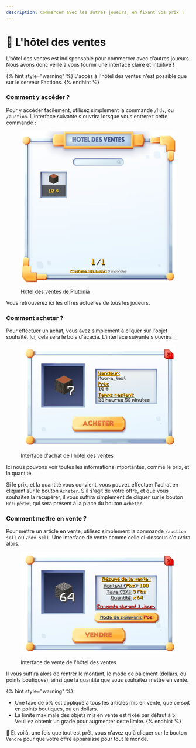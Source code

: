 ```yaml
---
description: Commercer avec les autres joueurs, en fixant vos prix !
---
```


# 💱 L'hôtel des ventes

L'hôtel des ventes est indispensable pour commercer avec d'autres joueurs. Nous avons donc veillé à vous fournir une interface claire et intuitive !

{% hint style="warning" %}
L'accès à l'hôtel des ventes n'est possible que sur le serveur Factions.
{% endhint %}

### Comment y accéder ?

Pour y accéder facilement, utilisez simplement la commande `/hdv`, ou `/auction`. L'interface suivante s'ouvrira lorsque vous entrerez cette commande :

<figure><img src="../.gitbook/assets/hdv.png" alt=""><figcaption><p>Hôtel des ventes de Plutonia</p></figcaption></figure>

Vous retrouverez ici les offres actuelles de tous les joueurs.



### Comment acheter ?

Pour effectuer un achat, vous avez simplement à cliquer sur l'objet souhaité. Ici, cela sera le bois d'acacia. L'interface suivante s'ouvrira :

<figure><img src="../.gitbook/assets/hdv_buy.png" alt=""><figcaption><p>Interface d'achat de l'hôtel des ventes</p></figcaption></figure>

Ici nous pouvons voir toutes les informations importantes, comme le prix, et la quantité.

Si le prix, et la quantité vous convient, vous pouvez effectuer l'achat en cliquant sur le bouton `Acheter`. S'il s'agit de votre offre, et que vous souhaitez la récupérer, il vous suffira simplement de cliquer sur le bouton `Récupérer`, qui sera présent à la place du bouton `Acheter`.



### Comment mettre en vente ?

Pour mettre un article en vente, utilisez simplement la commande `/auction sell` ou `/hdv sell`. Une interface de vente comme celle ci-dessous s'ouvrira alors.

<figure><img src="../.gitbook/assets/hdv_sell.png" alt=""><figcaption><p>Interface de vente de l'hôtel des ventes</p></figcaption></figure>

Il vous suffira alors de rentrer le montant, le mode de paiement (dollars, ou points boutiques), ainsi que la quantité que vous souhaitez mettre en vente.

{% hint style="warning" %}
* Une taxe de 5% est appliqué à tous les articles mis en vente, que ce soit en points boutiques, ou en dollars.
* La limite maximale des objets mis en vente est fixée par défaut à 5. Veuillez obtenir un grade pour augmenter cette limite.
{% endhint %}

🎉 Et voilà, une fois que tout est prêt, vous n'avez qu'à cliquer sur le bouton `Vendre` pour que votre offre apparaisse pour tout le monde.
